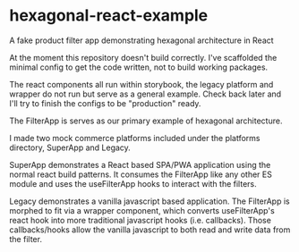# hexagonal-react-example
A fake product filter app demonstrating hexagonal architecture in React

At the moment this repository doesn't build correctly.  I've scaffolded the minimal config to get the code written, not
to build working packages.

The react components all run within storybook, the legacy platform and wrapper do not run but serve as a general example.  Check back later and I'll try to finish the configs to be "production" ready.

The FilterApp is serves as our primary example of hexagonal architecture.

I made two mock commerce platforms included under the platforms directory, SuperApp and Legacy. 

SuperApp demonstrates a React based SPA/PWA application using the normal react build patterns.  It consumes the FilterApp like any other ES module and uses the useFilterApp hooks to interact with the filters.

Legacy demonstrates a vanilla javascript based application.  The FilterApp is morphed to fit via a wrapper component, which converts useFilterApp's react hook into more traditional javascript hooks (i.e. callbacks).  Those callbacks/hooks allow the vanilla javascript to both read and write data from the filter. 